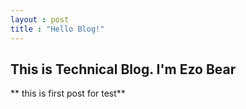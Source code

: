 ```yaml
---
layout : post
title : "Hello Blog!"
---
```


## This is Technical Blog. I'm Ezo Bear
** this is first post for test**